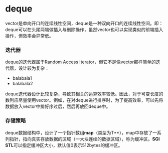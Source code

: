 # deque
vector是单向开口的连续线性空间，deque是一种双向开口的连续线性空间。即：deque可以在头尾两端做插入与删除操作，虽然vector也可以实现类似的前端插入操作，但效率会异常低。

### 迭代器
deque的迭代器属于Random Access Iterator，但它不是像vector那样简单的迭代器，设计较为复杂：
* balabala1
* balabala2

deque迭代器设计比较复杂，导致其相关的运算效率较低。因此，对于可变长度的数列应尽量使用vector。例如，在对deque进行排序时，为了提高效率，可以先将数据放入vector中排好序过后，然后再放回deque中。

### 存储策略
deque数据结构中，设计了一个指针数组**map**（类型为T\*\*），map中存放了一系列指针，指向真实存放数据的区域（一大块连续的数据区域），称为缓冲区。**SGI STL**可以指定缓冲区大小，默认值0表示512bytes的缓冲区。
